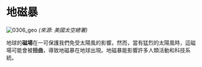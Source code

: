 # 地磁暴

![0306_geo](./static/0306_geo.jpg)
*(來源: 美國太空總署)*

地球的**磁場**在一可保護我們免受太陽風的影響。然而，當有猛烈的太陽風時，這磁場可能會被**扭曲**，導致地磁暴在地球出現。地磁暴能影響許多人類活動和科技系統。

